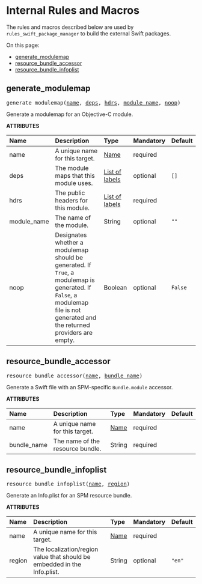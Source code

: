<!-- Generated with Stardoc, Do Not Edit! -->
# Internal Rules and Macros


The rules and macros described below are used by `rules_swift_package_manager` to build the external Swift packages.


On this page:

  * [generate_modulemap](#generate_modulemap)
  * [resource_bundle_accessor](#resource_bundle_accessor)
  * [resource_bundle_infoplist](#resource_bundle_infoplist)


<a id="generate_modulemap"></a>

## generate_modulemap

<pre>
generate_modulemap(<a href="#generate_modulemap-name">name</a>, <a href="#generate_modulemap-deps">deps</a>, <a href="#generate_modulemap-hdrs">hdrs</a>, <a href="#generate_modulemap-module_name">module_name</a>, <a href="#generate_modulemap-noop">noop</a>)
</pre>

Generate a modulemap for an Objective-C module.

**ATTRIBUTES**


| Name  | Description | Type | Mandatory | Default |
| :------------- | :------------- | :------------- | :------------- | :------------- |
| <a id="generate_modulemap-name"></a>name |  A unique name for this target.   | <a href="https://bazel.build/concepts/labels#target-names">Name</a> | required |  |
| <a id="generate_modulemap-deps"></a>deps |  The module maps that this module uses.   | <a href="https://bazel.build/concepts/labels">List of labels</a> | optional | <code>[]</code> |
| <a id="generate_modulemap-hdrs"></a>hdrs |  The public headers for this module.   | <a href="https://bazel.build/concepts/labels">List of labels</a> | required |  |
| <a id="generate_modulemap-module_name"></a>module_name |  The name of the module.   | String | optional | <code>""</code> |
| <a id="generate_modulemap-noop"></a>noop |  Designates whether a modulemap should be generated. If <code>True</code>, a modulemap is generated. If <code>False</code>, a modulemap file is not generated and the returned providers are empty.   | Boolean | optional | <code>False</code> |


<a id="resource_bundle_accessor"></a>

## resource_bundle_accessor

<pre>
resource_bundle_accessor(<a href="#resource_bundle_accessor-name">name</a>, <a href="#resource_bundle_accessor-bundle_name">bundle_name</a>)
</pre>

Generate a Swift file with an SPM-specific `Bundle.module` accessor.

**ATTRIBUTES**


| Name  | Description | Type | Mandatory | Default |
| :------------- | :------------- | :------------- | :------------- | :------------- |
| <a id="resource_bundle_accessor-name"></a>name |  A unique name for this target.   | <a href="https://bazel.build/concepts/labels#target-names">Name</a> | required |  |
| <a id="resource_bundle_accessor-bundle_name"></a>bundle_name |  The name of the resource bundle.   | String | required |  |


<a id="resource_bundle_infoplist"></a>

## resource_bundle_infoplist

<pre>
resource_bundle_infoplist(<a href="#resource_bundle_infoplist-name">name</a>, <a href="#resource_bundle_infoplist-region">region</a>)
</pre>

Generate an Info.plist for an SPM resource bundle.

**ATTRIBUTES**


| Name  | Description | Type | Mandatory | Default |
| :------------- | :------------- | :------------- | :------------- | :------------- |
| <a id="resource_bundle_infoplist-name"></a>name |  A unique name for this target.   | <a href="https://bazel.build/concepts/labels#target-names">Name</a> | required |  |
| <a id="resource_bundle_infoplist-region"></a>region |  The localization/region value that should be embedded in the Info.plist.   | String | optional | <code>"en"</code> |


